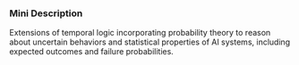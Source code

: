 ### Mini Description

Extensions of temporal logic incorporating probability theory to reason about uncertain behaviors and statistical properties of AI systems, including expected outcomes and failure probabilities.
